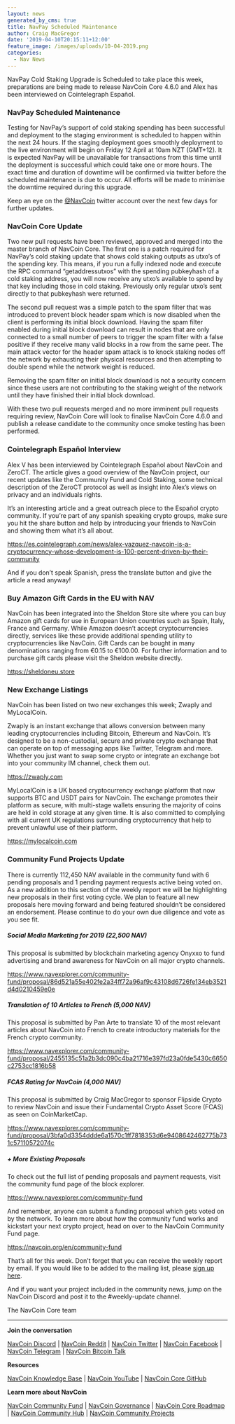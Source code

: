 ```yaml
---
layout: news
generated_by_cms: true
title: NavPay Scheduled Maintenance
author: Craig MacGregor
date: '2019-04-10T20:15:11+12:00'
feature_image: /images/uploads/10-04-2019.png
categories:
  - Nav News
---
```

NavPay Cold Staking Upgrade is Scheduled to take place this week, preparations are being made to release NavCoin Core 4.6.0 and Alex has been interviewed on Cointelegraph Español.

<!--more-->

### NavPay Scheduled Maintenance

Testing for NavPay’s support of cold staking spending has been successful and deployment to the staging environment is scheduled to happen within the next 24 hours. If the staging deployment goes smoothly deployment to the live environment will begin on Friday 12 April at 10am NZT (GMT+12). It is expected NavPay will be unavailable for transactions from this time until the deployment is successful which could take one or more hours. The exact time and duration of downtime will be confirmed via twitter before the scheduled maintenance is due to occur. All efforts will be made to minimise the downtime required during this upgrade.

Keep an eye on the [@NavCoin](https://twitter.com/NAVCoin) twitter account over the next few days for further updates.

### NavCoin Core Update

Two new pull requests have been reviewed, approved and merged into the master branch of NavCoin Core. The first one is a patch required for NavPay’s cold staking update that shows cold staking outputs as utxo’s of the spending key. This means, if you run a fully indexed node and execute the RPC command “getaddressutxos” with the spending pubkeyhash of a cold staking address, you will now receive any utxo’s available to spend by that key including those in cold staking. Previously only regular utxo’s sent directly to that pubkeyhash were returned. 

The second pull request was a simple patch to the spam filter that was introduced to prevent block header spam which is now disabled when the client is performing its initial block download. Having the spam filter enabled during initial block download can result in nodes that are only connected to a small number of peers to trigger the spam filter with a false positive if they receive many valid blocks in a row from the same peer. The main attack vector for the header spam attack is to knock staking nodes off the network by exhausting their physical resources and then attempting to double spend while the network weight is reduced. 

Removing the spam filter on initial block download is not a security concern since these users are not contributing to the staking weight of the network until they have finished their initial block download.

With these two pull requests merged and no more imminent pull requests requiring review, NavCoin Core will look to finalise NavCoin Core 4.6.0 and publish a release candidate to the community once smoke testing has been performed.

### Cointelegraph Español Interview

Alex V has been interviewed by Cointelegraph Español about NavCoin and ZeroCT. The article gives a good overview of the NavCoin project, our recent updates like the Community Fund and Cold Staking, some technical description of the ZeroCT protocol as well as insight into Alex’s views on privacy and an individuals rights.

It’s an interesting article and a great outreach piece to the Español crypto community. If you’re part of any spanish speaking crypto groups, make sure you hit the share button and help by introducing your friends to NavCoin and showing them what it’s all about.

<https://es.cointelegraph.com/news/alex-vazquez-navcoin-is-a-cryptocurrency-whose-development-is-100-percent-driven-by-their-community>

And if you don’t speak Spanish, press the translate button and give the article a read anyway!

### Buy Amazon Gift Cards in the EU with NAV

NavCoin has been integrated into the Sheldon Store site where you can buy Amazon gift cards for use in European Union countries such as Spain, Italy, France and Germany. While Amazon doesn’t accept cryptocurrencies directly, services like these provide additional spending utility to cryptocurrencies like NavCoin. Gift Cards can be bought in many denominations ranging from €0.15 to €100.00. For further information and to purchase gift cards please visit the Sheldon website directly.

<https://sheldoneu.store> 

### New Exchange Listings

NavCoin has been listed on two new exchanges this week; Zwaply and MyLocalCoin.

Zwaply is an instant exchange that allows conversion between many leading cryptocurrencies including Bitcoin, Ethereum and NavCoin. It’s designed to be a non-custodial, secure and private crypto exchange that can operate on top of messaging apps like Twitter, Telegram and more. Whether you just want to swap some crypto or integrate an exchange bot into your community IM channel, check them out.

<https://zwaply.com>

MyLocalCoin is a UK based cryptocurrency exchange platform that now supports BTC and USDT pairs for NavCoin. The exchange promotes their platform as secure, with multi-stage wallets ensuring the majority of coins are held in cold storage at any given time. It is also committed to complying with all current UK regulations surrounding cryptocurrency that help to prevent unlawful use of their platform.

<https://mylocalcoin.com>

### Community Fund Projects Update

There is currently 112,450 NAV available in the community fund with 6 pending proposals and 1 pending payment requests active being voted on. As a new addition to this section of the weekly report we will be highlighting new proposals in their first voting cycle. We plan to feature all new proposals here moving forward and being featured shouldn’t be considered an endorsement. Please continue to do your own due diligence and vote as you see fit.

##### Social Media Marketing for 2019 (22,500 NAV)

This proposal is submitted by blockchain marketing agency Onyxxo to fund advertising and brand awareness for NavCoin on all major crypto channels.

<https://www.navexplorer.com/community-fund/proposal/86d521a55e402fe2a34ff72a96af9c43108d6726fe134eb3521d4d0210459e0e>

##### Translation of 10 Articles to French (5,000 NAV)

This proposal is submitted by Pan Arte to translate 10 of the most relevant articles about NavCoin into French to create introductory materials for the French crypto community.

<https://www.navexplorer.com/community-fund/proposal/2455135c51a2b3dc090c4ba21716e397fd23a0fde5430c6650c2753cc1816b58>

##### FCAS Rating for NavCoin (4,000 NAV)

This proposal is submitted by Craig MacGregor to sponsor Flipside Crypto to review NavCoin and issue their Fundamental Crypto Asset Score (FCAS) as seen on CoinMarketCap.

<https://www.navexplorer.com/community-fund/proposal/3bfa0d3354ddde6a1570c1ff7818353d6e9408642462775b731c57110572074c>

##### + More Existing Proposals

To check out the full list of pending proposals and payment requests, visit the community fund page of the block explorer.

<https://www.navexplorer.com/community-fund>

And remember, anyone can submit a funding proposal which gets voted on by the network. To learn more about how the community fund works and kickstart your next crypto project, head on over to the NavCoin Community Fund page.

<https://navcoin.org/en/community-fund>

That’s all for this week. Don’t forget that you can receive the weekly report by email. If you would like to be added to the mailing list, please [sign up here](http://eepurl.com/cGq92z). 

And if you want your project included in the community news, jump on the NavCoin Discord and post it to the #weekly-update channel.

The NavCoin Core team

- - -

**Join the conversation**

[NavCoin&nbsp;Discord](https://discord.gg/y4Vu9jw) | [NavCoin&nbsp;Reddit](https://www.reddit.com/r/NavCoin) | [NavCoin&nbsp;Twitter](https://twitter.com/NavCoin) | [NavCoin&nbsp;Facebook](https://www.facebook.com/NavCoin/) | [NavCoin&nbsp;Telegram](https://t.me/navcoin) | [NavCoin&nbsp;Bitcoin&nbsp;Talk](https://bitcointalk.org/index.php?topic=679791)

**Resources**

[NavCoin&nbsp;Knowledge&nbsp;Base](https://info.navcoin.org) | [NavCoin&nbsp;YouTube](https://www.youtube.com/NavCoinCore) | [NavCoin&nbsp;Core&nbsp;GitHub](https://github.com/navcoin/navcoin-core)

**Learn more about NavCoin**

[NavCoin&nbsp;Community&nbsp;Fund](https://navcoin.org/en/community-fund) | [NavCoin&nbsp;Governance](https://navcoin.org/en/governance) | [NavCoin&nbsp;Core&nbsp;Roadmap](https://navcoin.org/en/roadmap) | [NavCoin Community&nbsp;Hub](https://navhub.org) | [NavCoin&nbsp;Community&nbsp;Projects](https://navhub.org/projects)
